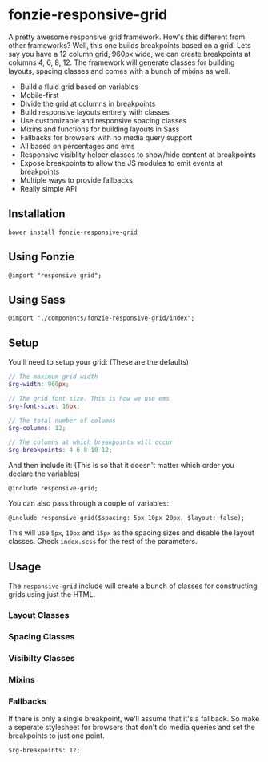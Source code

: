 # fonzie-responsive-grid

A pretty awesome responsive grid framework. How's this different from other frameworks? Well, this one builds
breakpoints based on a grid. Lets say you have a 12 column grid, 960px wide, we can create breakpoints at columns
4, 6, 8, 12. The framework will generate classes for building layouts, spacing classes and comes with a bunch
of mixins as well.

* Build a fluid grid based on variables
* Mobile-first
* Divide the grid at columns in breakpoints
* Build responsive layouts entirely with classes
* Use customizable and responsive spacing classes
* Mixins and functions for building layouts in Sass
* Fallbacks for browsers with no media query support
* All based on percentages and ems
* Responsive visiblity helper classes to show/hide content at breakpoints
* Expose breakpoints to allow the JS modules to emit events at breakpoints
* Multiple ways to provide fallbacks
* Really simple API

## Installation

```
bower install fonzie-responsive-grid
```

## Using Fonzie

```
@import "responsive-grid";
```

## Using Sass

```
@import "./components/fonzie-responsive-grid/index";
```

## Setup

You'll need to setup your grid: (These are the defaults)

```scss
// The maximum grid width
$rg-width: 960px;

// The grid font size. This is how we use ems
$rg-font-size: 16px;

// The total number of columns
$rg-columns: 12;

// The columns at which breakpoints will occur
$rg-breakpoints: 4 6 8 10 12;
```

And then include it: (This is so that it doesn't matter which order you declare the variables)

```
@include responsive-grid;
```

You can also pass through a couple of variables:

```
@include responsive-grid($spacing: 5px 10px 20px, $layout: false);
```

This will use `5px`, `10px` and `15px` as the spacing sizes and disable the layout classes. Check `index.scss` for the rest of the parameters.

## Usage

The `responsive-grid` include will create a bunch of classes for constructing
grids using just the HTML.

### Layout Classes

### Spacing Classes

### Visibilty Classes

### Mixins

### Fallbacks

If there is only a single breakpoint, we'll assume that it's a fallback. So make a seperate
stylesheet for browsers that don't do media queries and set the breakpoints to just one point.

```
$rg-breakpoints: 12;
```